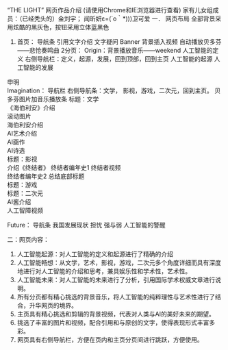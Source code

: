“THE LIGHT”
网页作品介绍
(请使用Chrome和IE浏览器进行查看)
家有儿女组成员：（已经秃头的）金刘宇；
闻昕妍ε=(´ο｀*)))卫可爱
一．	网页布局
全部背景采用炫酷的黑灰色，按钮采用立体蓝黑色
1.	首页：
导航条
引用文字介绍
文字疑问
Banner
背景插入视频
自动播放贝多芬——悲怆奏鸣曲
2分页：
Origin：背景播放音乐——weekend
人工智能的定义
	右侧导航栏：定义，起源，发展，回到顶部，回到主页
人工智能的起源	
人工智能的发展
	
申明	
Imagination：
导航栏	右侧导航条：文学，
影视，游戏，二次元，回到主页。
贝多芬图片加音乐播放条	
标题：文学	
《海伯利安》介绍	
滚动图片	
海伯利安介绍	
AI艺术介绍	
AI画作	
AI诗选	
标题：影视	
介绍《终结者》	
终结者编年史1	
终结者视频	
终结者编年史2	
总结底部标题	
标题：游戏	
标题：二次元	
AI酱介绍	
人工智障视频	


Future：
导航条
我国发展现状	担忧
强与弱
人工智能的警醒


二：网页内容：
1.	人工智能起源：对人工智能的定义和起源进行了精确的介绍
2.	人工智能畅想：从文学，艺术，影视，游戏，二次元多个角度详细而具有深度地进行对人工智能的介绍和思考，兼具娱乐性和学术性，艺术性。
3.	人工智能未来：对人工智能的未来进行了分析，引用国际学术权威文章进行说明。
4.	所有分页都有精心挑选的背景音乐，将人工智能的纯粹理性与艺术性进行了结合，升华网页的境界。
5.	主页具有精心挑选和剪辑的背景视频，代表对人类与AI的美好未来的期望。
6.	挑选了丰富的图片和视频，配合引用和与原创的文字，使得表现形式丰富多彩。
7.	网页具有右侧导航栏，方便在页内和主页分页间进行跳跃，方便使用。


